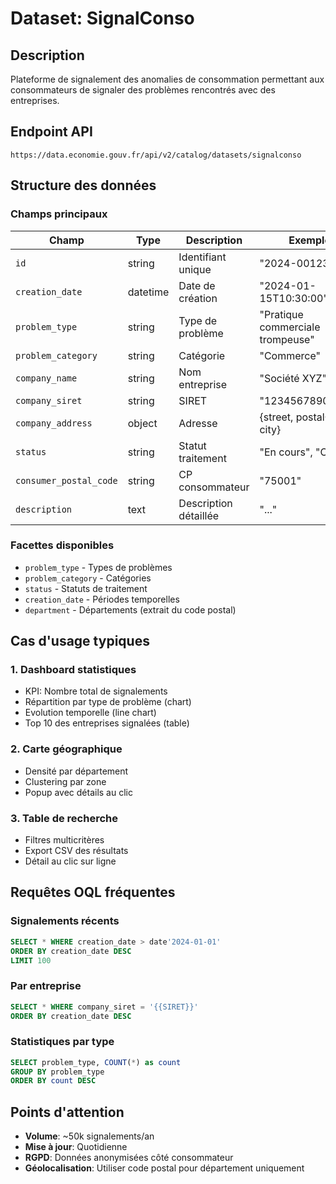 # Dataset: SignalConso

## Description
Plateforme de signalement des anomalies de consommation permettant aux consommateurs de signaler des problèmes rencontrés avec des entreprises.

## Endpoint API
```
https://data.economie.gouv.fr/api/v2/catalog/datasets/signalconso
```

## Structure des données

### Champs principaux
| Champ | Type | Description | Exemple |
|-------|------|-------------|---------|
| `id` | string | Identifiant unique | "2024-001234" |
| `creation_date` | datetime | Date de création | "2024-01-15T10:30:00" |
| `problem_type` | string | Type de problème | "Pratique commerciale trompeuse" |
| `problem_category` | string | Catégorie | "Commerce" |
| `company_name` | string | Nom entreprise | "Société XYZ" |
| `company_siret` | string | SIRET | "12345678900001" |
| `company_address` | object | Adresse | {street, postalCode, city} |
| `status` | string | Statut traitement | "En cours", "Clôturé" |
| `consumer_postal_code` | string | CP consommateur | "75001" |
| `description` | text | Description détaillée | "..." |

### Facettes disponibles
- `problem_type` - Types de problèmes
- `problem_category` - Catégories
- `status` - Statuts de traitement
- `creation_date` - Périodes temporelles
- `department` - Départements (extrait du code postal)

## Cas d'usage typiques

### 1. Dashboard statistiques
- KPI: Nombre total de signalements
- Répartition par type de problème (chart)
- Evolution temporelle (line chart)
- Top 10 des entreprises signalées (table)

### 2. Carte géographique
- Densité par département
- Clustering par zone
- Popup avec détails au clic

### 3. Table de recherche
- Filtres multicritères
- Export CSV des résultats
- Détail au clic sur ligne

## Requêtes OQL fréquentes

### Signalements récents
```sql
SELECT * WHERE creation_date > date'2024-01-01' 
ORDER BY creation_date DESC 
LIMIT 100
```

### Par entreprise
```sql
SELECT * WHERE company_siret = '{{SIRET}}' 
ORDER BY creation_date DESC
```

### Statistiques par type
```sql
SELECT problem_type, COUNT(*) as count 
GROUP BY problem_type 
ORDER BY count DESC
```

## Points d'attention
- **Volume**: ~50k signalements/an
- **Mise à jour**: Quotidienne
- **RGPD**: Données anonymisées côté consommateur
- **Géolocalisation**: Utiliser code postal pour département uniquement
